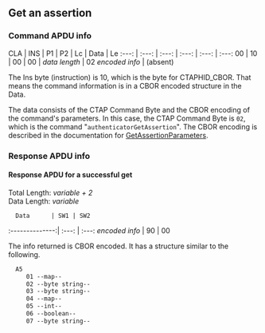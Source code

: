 <!-- Copyright 2022 Yubico AB

Licensed under the Apache License, Version 2.0 (the "License");
you may not use this file except in compliance with the License.
You may obtain a copy of the License at

    http://www.apache.org/licenses/LICENSE-2.0

Unless required by applicable law or agreed to in writing, software
distributed under the License is distributed on an "AS IS" BASIS,
WITHOUT WARRANTIES OR CONDITIONS OF ANY KIND, either express or implied.
See the License for the specific language governing permissions and
limitations under the License. -->

## Get an assertion

### Command APDU info

CLA | INS | P1 | P2 | Lc | Data | Le
:---: | :---: | :---: | :---: | :---: | :---:
00 | 10 | 00 | 00 | *data length* | 02 *encoded info* | (absent)

The Ins byte (instruction) is 10, which is the byte for CTAPHID_CBOR.
That means the command information is in a CBOR encoded structure in the
Data.

The data consists of the CTAP Command Byte and the CBOR encoding of the
command's parameters. In this case, the CTAP Command Byte is `02`,
which is the command "`authenticatorGetAssertion`". The CBOR encoding is
described in the documentation for
[GetAssertionParameters](xref:Yubico.YubiKey.Fido2.GetAssertionParameters).

### Response APDU info

#### Response APDU for a successful get

Total Length: *variable + 2*\
Data Length: *variable*

      Data      | SW1 | SW2

:--------------:| :---: | :---:
*encoded info* | 90 | 00

The info returned is CBOR encoded. It has a structure similar to the
following.

```txt
  A5
     01 --map--
     02 --byte string--
     03 --byte string--
     04 --map--
     05 --int--
     06 --boolean--
     07 --byte string--
```
